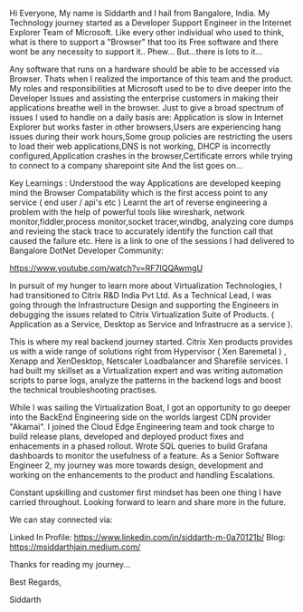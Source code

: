 Hi Everyone,
My name is Siddarth and I hail from Bangalore, India.
My Technology journey started as a Developer Support Engineer in the Internet Explorer Team of Microsoft. Like every other individual who used to think, what is there to support a "Browser" that too its Free software and there wont be any necessity to support it.. Phew...
But...there is lots to it...

Any software that runs on a hardware should be able to be accessed via Browser. Thats when I realized the importance of this team and the product. My roles and responsibilities at Microsoft used to be to dive deeper into the Developer Issues and assisting the enterprise customers in making their applications breathe well in the browser.
Just to give a broad spectrum of issues I used to handle on a daily basis are:
Application is slow in Internet Explorer but works faster in other browsers,Users are experiencing hang issues during their work hours,Some group policies are restricting the users to load their web applications,DNS is not working, DHCP is incorrectly configured,Application crashes in the browser,Certificate errors while trying to connect to a company sharepoint site
And the list goes on...

Key Learnings : Understood the way Applications are developed keeping mind the Browser Compatability which is the first access point to any service ( end user / api's etc )
Learnt the art of reverse engineering a problem with the help of powerful tools like wireshark, network monitor,fiddler,process monitor,socket tracer,windbg, analyzing core dumps and revieing the stack trace to accurately identify the function call that caused the failure etc.
Here is a link to one of the sessions I had delivered to Bangalore DotNet Developer Community:

https://www.youtube.com/watch?v=RF7IQQAwmgU

In pursuit of my hunger to learn more about Virtualization Technologies, I had transitioned to Citrix R&D India Pvt Ltd. As a Technical Lead, I was going through the Infrastructure Design and supporting the Engineers in debugging the issues related to Citrix Virtualization Suite of Products. ( Application as a Service, Desktop as Service and Infrastrucre as a service ).

This is where my real backend journey started. Citrix Xen products provides us with a wide range of solutions right from Hypervisor ( Xen Baremetal ) , Xenapp and XenDesktop, Netscaler Loadbalancer and Sharefile services. I had built my skillset as a Virtualization expert and was writing automation scripts to parse logs, analyze the patterns in the backend logs and boost the technical troubleshooting practises.


While I was sailing the Virtualization Boat, I got an opportunity to go deeper into the BackEnd Engineering side on the worlds largest CDN provider "Akamai". I joined the Cloud Edge Engineering team and took charge to build release plans, developed and deployed product fixes and enhacements in a phased rollout. Wrote SQL queries to build Grafana dashboards to monitor the usefulness of a feature. As a Senior Software Engineer 2, my journey was more towards design, development and working on the enhancements to the product and handling Escalations.

Constant upskilling and customer first mindset has been one thing I have carried throughout. Looking forward to learn and share more in the future.

We can stay connected via:

Linked In Profile: https://www.linkedin.com/in/siddarth-m-0a70121b/
Blog:  https://msiddarthjain.medium.com/

Thanks for reading my journey...

Best Regards,

Siddarth
<!---
sidthedev/sidthedev is a ✨ special ✨ repository because its `README.md` (this file) appears on your GitHub profile.
You can click the Preview link to take a look at your changes.
--->
